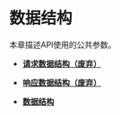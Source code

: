 # 数据结构<a name="cci_02_0064"></a>

本章描述API使用的公共参数。

-   **[请求数据结构（废弃）](请求数据结构（废弃）.md)**  

-   **[响应数据结构（废弃）](响应数据结构（废弃）.md)**  

-   **[数据结构](数据结构-0.md)**  


